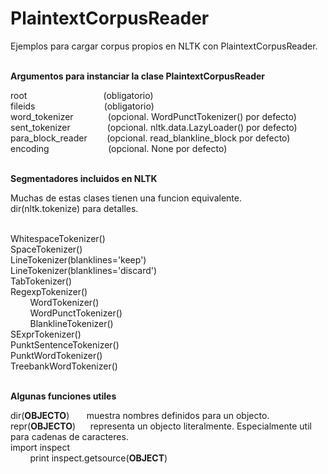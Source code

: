 PlaintextCorpusReader
=====================

Ejemplos para cargar corpus propios en NLTK con PlaintextCorpusReader.
<br />
<br />

<strong>Argumentos para instanciar la clase PlaintextCorpusReader</strong>

root&nbsp;&nbsp;&nbsp;&nbsp;&nbsp;&nbsp;&nbsp;&nbsp;&nbsp;&nbsp;&nbsp;&nbsp;&nbsp;&nbsp;&nbsp;&nbsp;&nbsp;&nbsp;&nbsp;&nbsp;&nbsp;&nbsp;&nbsp;&nbsp;&nbsp;&nbsp;&nbsp;&nbsp;&nbsp;&nbsp;&nbsp;(obligatorio)<br />
fileids&nbsp;&nbsp;&nbsp;&nbsp;&nbsp;&nbsp;&nbsp;&nbsp;&nbsp;&nbsp;&nbsp;&nbsp;&nbsp;&nbsp;&nbsp;&nbsp;&nbsp;&nbsp;&nbsp;&nbsp;&nbsp;&nbsp;&nbsp;&nbsp;&nbsp;&nbsp;&nbsp;&nbsp;(obligatorio)<br />
word_tokenizer&nbsp;&nbsp;&nbsp;&nbsp;&nbsp;&nbsp;&nbsp;&nbsp;&nbsp;&nbsp;&nbsp;&nbsp;&nbsp;&nbsp;(opcional. WordPunctTokenizer() por defecto)<br />
sent_tokenizer&nbsp;&nbsp;&nbsp;&nbsp;&nbsp;&nbsp;&nbsp;&nbsp;&nbsp;&nbsp;&nbsp;&nbsp;&nbsp;&nbsp;&nbsp;(opcional. nltk.data.LazyLoader() por defecto)<br />
para_block_reader&nbsp;&nbsp;&nbsp;&nbsp;&nbsp;&nbsp;&nbsp;&nbsp;(opcional. read_blankline_block por defecto)<br />
encoding&nbsp;&nbsp;&nbsp;&nbsp;&nbsp;&nbsp;&nbsp;&nbsp;&nbsp;&nbsp;&nbsp;&nbsp;&nbsp;&nbsp;&nbsp;&nbsp;&nbsp;&nbsp;&nbsp;&nbsp;&nbsp;&nbsp;&nbsp;&nbsp;(opcional. None por defecto)<br />
<br />

<strong>Segmentadores incluidos en NLTK</strong>

Muchas de estas clases tienen una funcion equivalente.<br />
dir(nltk.tokenize) para detalles.<br /><br />

WhitespaceTokenizer()<br />
SpaceTokenizer()<br />
LineTokenizer(blanklines='keep')<br />
LineTokenizer(blanklines='discard')<br />
TabTokenizer()<br />
RegexpTokenizer()<br />
&nbsp;&nbsp;&nbsp;&nbsp;&nbsp;&nbsp;&nbsp;&nbsp;WordTokenizer()<br />
&nbsp;&nbsp;&nbsp;&nbsp;&nbsp;&nbsp;&nbsp;&nbsp;WordPunctTokenizer()<br />
&nbsp;&nbsp;&nbsp;&nbsp;&nbsp;&nbsp;&nbsp;&nbsp;BlanklineTokenizer()<br />
SExprTokenizer()<br />
PunktSentenceTokenizer()<br />
PunktWordTokenizer()<br />
TreebankWordTokenizer()<br />
<br />

<strong>Algunas funciones utiles</strong>

dir(__OBJECTO__)&nbsp;&nbsp;&nbsp;&nbsp;&nbsp;&nbsp;&nbsp;muestra nombres definidos para un objecto.<br />
repr(__OBJECTO__)&nbsp;&nbsp;&nbsp;&nbsp;&nbsp;&nbsp;representa un objecto literalmente. Especialmente util para cadenas de caracteres.<br />
import inspect<br />
&nbsp;&nbsp;&nbsp;&nbsp;&nbsp;&nbsp;&nbsp;&nbsp;print inspect.getsource(__OBJECT__)
